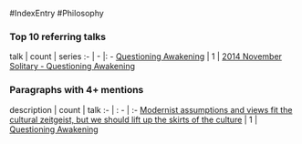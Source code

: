#IndexEntry #Philosophy

### Top 10 referring talks
talk | count | series
:- | - |: -
<a data-href="Questioning Awakening" href="Questioning+Awakening" class="internal-link" target="_blank" rel="noopener">Questioning Awakening</a> | 1 | <a data-href="2014 November Solitary - Questioning Awakening" href="2014+November+Solitary+-+Questioning+Awakening" class="internal-link" target="_blank" rel="noopener">2014 November Solitary - Questioning Awakening</a>

### Paragraphs with 4+ mentions
description | count | talk
:- | : - | :-
<a aria-label-position="top" aria-label="Questioning Awakening" data-href="Questioning Awakening#Modernist assumptions and views fit the cultural zeitgeist but we should lift up the skirts of the culture\" href="Questioning+Awakening#Modernist+assumptions+and+views+fit+the+cultural+zeitgeist+but+we+should+lift+up+the+skirts+of+the+culture%5C" class="internal-link" target="_blank" rel="noopener">Modernist assumptions and views fit the cultural zeitgeist, but we should lift up the skirts of the culture</a> | 1 | <a data-href="Questioning Awakening" href="Questioning+Awakening" class="internal-link" target="_blank" rel="noopener">Questioning Awakening</a>


